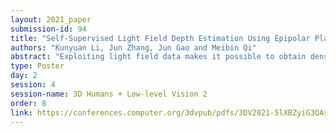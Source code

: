 ```yaml
---
layout: 2021_paper
submission-id: 94
title: "Self-Supervised Light Field Depth Estimation Using Epipolar Plane Images"
authors: "Kunyuan Li, Jun Zhang, Jun Gao and Meibin Qi"
abstract: "Exploiting light field data makes it possible to obtain dense and accurate depth map. However, existing synthetic datasets are usually limited to a small disparity range. By training in synthetic data, the current learning-based methods do not perform well in real scenes. In this paper, we propose a self-supervised learning framework for light field depth estimation. Different from the existing end-to-end training methods using disparity label per pixel, our approach implements network training by estimating EPI disparity shift after refocusing, which extends the disparity range of epipolar lines. To reduce the sensitivity of EPI to noise, we propose a new input mode called EPI-Stack, which stack EPIs in the view dimension. This method is less sensitive to noise scenes than traditional input mode and improves the efficiency of estimation. Compared with other state-of-the-art methods, the proposed method can also obtain higher quality results in real-world scenarios, especially in the complex occlusion and depth discontinuity."
type: Poster
day: 2
session: 4
session-name: 3D Humans + Low-level Vision 2
order: 8
link: https://conferences.computer.org/3dvpub/pdfs/3DV2021-5lXBZyiG3QAsRBKXHIjqU8/268800a731/268800a731.pdf
---
```

